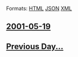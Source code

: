 
Formats: [HTML](2001/05/19/index.html)  [JSON](2001/05/19/index.json)  [XML](2001/05/19/index.xml)  

## [2001-05-19](/news/2001/05/19/index.md)

## [Previous Day...](/news/2001/05/18/index.md)

